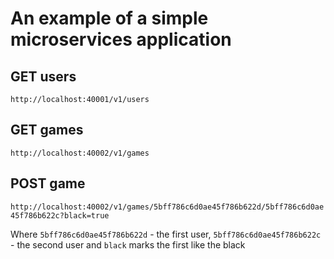 # An example of a simple microservices application

## GET users

`http://localhost:40001/v1/users`

## GET games

`http://localhost:40002/v1/games`

## POST game

`http://localhost:40002/v1/games/5bff786c6d0ae45f786b622d/5bff786c6d0ae45f786b622c?black=true`

Where `5bff786c6d0ae45f786b622d` - the first user, `5bff786c6d0ae45f786b622c` - the second user 
and `black` marks the first like the black
